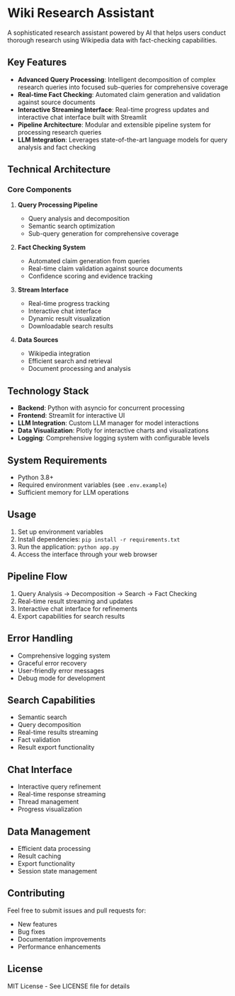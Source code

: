 # Wiki Research Assistant

A sophisticated research assistant powered by AI that helps users conduct thorough research using Wikipedia data with fact-checking capabilities.

## Key Features

- **Advanced Query Processing**: Intelligent decomposition of complex research queries into focused sub-queries for comprehensive coverage
- **Real-time Fact Checking**: Automated claim generation and validation against source documents
- **Interactive Streaming Interface**: Real-time progress updates and interactive chat interface built with Streamlit
- **Pipeline Architecture**: Modular and extensible pipeline system for processing research queries
- **LLM Integration**: Leverages state-of-the-art language models for query analysis and fact checking

## Technical Architecture

### Core Components

1. **Query Processing Pipeline**
   - Query analysis and decomposition
   - Semantic search optimization
   - Sub-query generation for comprehensive coverage

2. **Fact Checking System**
   - Automated claim generation from queries
   - Real-time claim validation against source documents
   - Confidence scoring and evidence tracking

3. **Stream Interface**
   - Real-time progress tracking
   - Interactive chat interface
   - Dynamic result visualization
   - Downloadable search results

4. **Data Sources**
   - Wikipedia integration
   - Efficient search and retrieval
   - Document processing and analysis

## Technology Stack

- **Backend**: Python with asyncio for concurrent processing
- **Frontend**: Streamlit for interactive UI
- **LLM Integration**: Custom LLM manager for model interactions
- **Data Visualization**: Plotly for interactive charts and visualizations
- **Logging**: Comprehensive logging system with configurable levels

## System Requirements

- Python 3.8+
- Required environment variables (see `.env.example`)
- Sufficient memory for LLM operations

## Usage

1. Set up environment variables
2. Install dependencies: `pip install -r requirements.txt`
3. Run the application: `python app.py`
4. Access the interface through your web browser

## Pipeline Flow

1. Query Analysis → Decomposition → Search → Fact Checking
2. Real-time result streaming and updates
3. Interactive chat interface for refinements
4. Export capabilities for search results

## Error Handling

- Comprehensive logging system
- Graceful error recovery
- User-friendly error messages
- Debug mode for development

## Search Capabilities

- Semantic search
- Query decomposition
- Real-time results streaming
- Fact validation
- Result export functionality

## Chat Interface

- Interactive query refinement
- Real-time response streaming
- Thread management
- Progress visualization

## Data Management

- Efficient data processing
- Result caching
- Export functionality
- Session state management

## Contributing

Feel free to submit issues and pull requests for:
- New features
- Bug fixes
- Documentation improvements
- Performance enhancements

## License

MIT License - See LICENSE file for details

